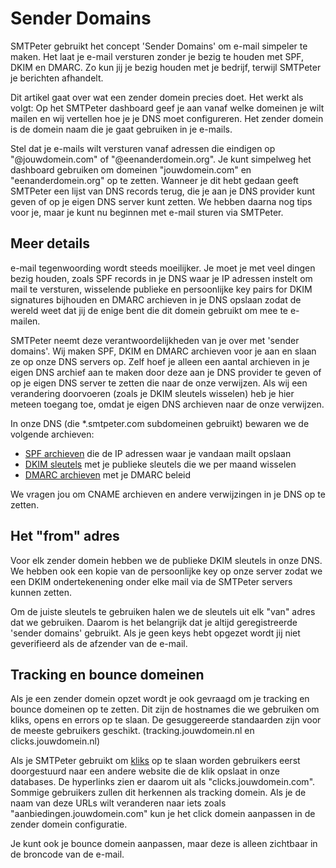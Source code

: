 # Sender Domains

SMTPeter gebruikt het concept 'Sender Domains' om e-mail simpeler te maken. 
Het laat je e-mail versturen zonder je bezig te houden met SPF, DKIM en DMARC. 
Zo kun jij je bezig houden met je bedrijf, terwijl SMTPeter je berichten afhandelt.

Dit artikel gaat over wat een zender domein precies doet. Het werkt als 
volgt: Op het SMTPeter dashboard geef je aan vanaf welke domeinen je 
wilt mailen en wij vertellen hoe je je DNS moet configureren. Het zender 
domein is de domein naam die je gaat gebruiken in je e-mails.

Stel dat je e-mails wilt versturen vanaf adressen die eindigen op 
"@jouwdomein.com" of "@eenanderdomein.org". Je kunt simpelweg het 
dashboard gebruiken om domeinen "jouwdomein.com" en "eenanderdomein.org" 
op te zetten. Wanneer je dit hebt gedaan geeft SMTPeter een lijst van 
DNS records terug, die je aan je DNS provider kunt geven of op je eigen 
DNS server kunt zetten. We hebben daarna nog tips voor je, maar je kunt 
nu beginnen met e-mail sturen via SMTPeter.

## Meer details

e-mail tegenwoording wordt steeds moeilijker. Je moet je met veel dingen 
bezig houden, zoals SPF records in je DNS waar je IP adressen instelt om 
mail te versturen, wisselende publieke en persoonlijke key pairs for DKIM 
signatures bijhouden en DMARC archieven in je DNS opslaan zodat de 
wereld weet dat jij de enige bent die dit domein gebruikt om mee te e-mailen.

SMTPeter neemt deze verantwoordelijkheden van je over met 'sender domains'.
Wij maken SPF, DKIM en DMARC archieven voor je aan en slaan ze op onze 
DNS servers op. Zelf hoef je alleen een aantal archieven in je eigen DNS 
archief aan te maken door deze aan je DNS provider te geven of op je eigen 
DNS server te zetten die naar de onze verwijzen. Als wij een verandering 
doorvoeren (zoals je DKIM sleutels wisselen) heb je hier meteen toegang toe, 
omdat je eigen DNS archieven naar de onze verwijzen. 

In onze DNS (die *.smtpeter.com subdomeinen gebruikt) bewaren we de volgende 
archieven:

* [SPF archieven](spf-validation) die de IP adressen waar je vandaan mailt opslaan
* [DKIM sleutels](dkim-signing) met je publieke sleutels die we per maand wisselen
* [DMARC archieven](dmarc-deployment) met je DMARC beleid

We vragen jou om CNAME archieven en andere verwijzingen in je DNS op te 
zetten.

## Het "from" adres

Voor elk zender domein hebben we de publieke DKIM sleutels in onze DNS.
We hebben ook een kopie van de persoonlijke key op onze server zodat we een 
DKIM ondertekenening onder elke mail via de SMTPeter servers kunnen zetten.

Om de juiste sleutels te gebruiken halen we de sleutels uit elk "van" adres
dat we gebruiken. Daarom is het belangrijk dat je altijd geregistreerde 
'sender domains' gebruikt. Als je geen keys hebt opgezet wordt jij niet 
geverifieerd als de afzender van de e-mail.

## Tracking en bounce domeinen

Als je een zender domein opzet wordt je ook gevraagd om je tracking en 
bounce domeinen op te zetten. Dit zijn de hostnames die we gebruiken om 
kliks, opens en errors op te slaan. De gesuggereerde standaarden zijn 
voor de meeste gebruikers geschikt. (tracking.jouwdomein.nl en 
clicks.jouwdomein.nl)

Als je SMTPeter gebruikt om [kliks](./statistics) op te slaan worden gebruikers eerst 
doorgestuurd naar een andere website die de klik opslaat in onze databases. 
De hyperlinks zien er daarom uit als "clicks.jouwdomein.com". Sommige 
gebruikers zullen dit herkennen als tracking domein. Als je de naam van 
deze URLs wilt veranderen naar iets zoals "aanbiedingen.jouwdomein.com" 
kun je het click domein aanpassen in de zender domein configuratie.

Je kunt ook je bounce domein aanpassen, maar deze is alleen zichtbaar in 
de broncode van de e-mail.
